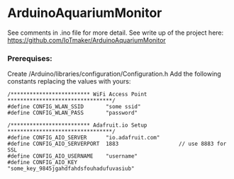 # ArduinoAquariumMonitor

See comments in .ino file for more detail.
See write up of the project here: https://github.com/IoTmaker/ArduinoAquariumMonitor

### Prerequises:

Create <user home>/Arduino/libraries/configuration/Configuration.h
  Add the following constants replacing the values with yours:
```
/************************* WiFi Access Point *********************************/
#define CONFIG_WLAN_SSID       "some ssid"
#define CONFIG_WLAN_PASS       "password"

/************************* Adafruit.io Setup *********************************/
#define CONFIG_AIO_SERVER      "io.adafruit.com"
#define CONFIG_AIO_SERVERPORT  1883                   // use 8883 for SSL
#define CONFIG_AIO_USERNAME    "username"
#define CONFIG_AIO_KEY         "some_key_9845jgahdfahdsfouhadufuvasiub"
```
